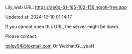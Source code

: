 Lily_web URL: https://ae6d-61-165-102-156.ngrok-free.app

Updated at: 2024-12-10 01:14:17

If you cannot open this URL, the server might be down.

Please contact: 

goley04@foxmail.com Or Wechat:GL_yeaH